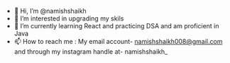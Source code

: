 - 👋 Hi, I’m @namishshaikh
- 👀 I’m interested in upgrading my skils
- 🌱 I’m currently learning React and practicing DSA and am proficient in Java
- 📫 How to reach me : My email account- namishshaikh008@gmail.com and through my instagram handle at- namishshaikh_

<!---
namishshaikh/namishshaikh is a ✨ special ✨ repository because its `README.md` (this file) appears on your GitHub profile.
You can click the Preview link to take a look at your changes.
--->
